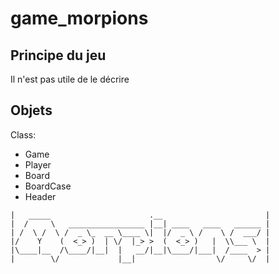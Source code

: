 # game_morpions

## Principe du jeu  
Il n'est pas utile de le décrire  
  
## Objets  

Class:  
* Game
* Player
* Board
* BoardCase
* Header
```
|   _____                      .__                       |
|  /     \   _________________ |__| ____   ____   ______ |  
| /  \ /  \ /  _ \_  __ \____ \|  |/  _ \ /    \ /  ___/ | 
|/    Y    (  <_> )  | \/  |_> >  (  <_> )   |  \\___ \  |
|\____|__  /\____/|__|  |   __/|__|\____/|___|  /____  > | 
|        \/             |__|                  \/     \/  |


